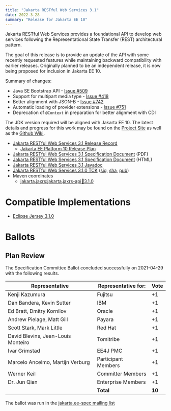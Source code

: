 ```yaml
---
title: "Jakarta RESTful Web Services 3.1"
date: 2022-3-28
summary: "Release for Jakarta EE 10"
---
```

Jakarta RESTful Web Services provides a foundational API to develop web services following the Representational
State Transfer (REST) architectural pattern.

The goal of this release is to provide an update of the API with some recently requested features while maintaining 
backward compatibility with earlier releases. Originally planned to be an independent release, it is now
being proposed for inclusion in Jakarta EE 10.

Summary of changes:

* Java SE Bootstrap API - [Issue #509](https://github.com/eclipse-ee4j/jaxrs-api/issues/509)
* Support for multipart media type - [Issue #418](https://github.com/eclipse-ee4j/jaxrs-api/issues/418)
* Better alignment with JSON-B - [Issue #742](https://github.com/eclipse-ee4j/jaxrs-api/issues/742)
* Automatic loading of provider extensions - [Issue #751](https://github.com/eclipse-ee4j/jaxrs-api/issues/751)
* Deprecation of `@Context` in preparation for better alignment with CDI
    
The JDK version required will be aligned with Jakarta EE 10. The latest details and progress for this work 
may be found on the [Project Site](https://projects.eclipse.org/projects/ee4j.jaxrs) as well as the
[Github Wiki](https://github.com/eclipse-ee4j/jaxrs-api/wiki).

* [Jakarta RESTful Web Services 3.1 Release Record](https://projects.eclipse.org/projects/ee4j.jaxrs/releases/3.1.0)
    * [Jakarta EE Platform 10 Release Plan](https://eclipse-ee4j.github.io/jakartaee-platform/jakartaee10/JakartaEE10#jakarta-ee-10-release-plan)
* [Jakarta RESTful Web Services 3.1 Specification Document](./jakarta-restful-ws-spec-3.1.pdf) (PDF)
* [Jakarta RESTful Web Services 3.1 Specification Document](./jakarta-restful-ws-spec-3.1.html) (HTML)
* [Jakarta RESTful Web Services 3.1 Javadoc](./apidocs)
* [Jakarta RESTful Web Services 3.1.0 TCK](https://download.eclipse.org/jakartaee/restful-ws/3.1/jakarta-restful-ws-tck-3.1.0.zip)  ([sig](https://download.eclipse.org/jakartaee/restful-ws/3.0/jakarta-restful-ws-tck-3.0.0.zip.sig),  [sha](https://download.eclipse.org/jakartaee/restful-ws/3.0/jakarta-restful-ws-tck-3.0.0.zip.sha256),  [pub](https://raw.githubusercontent.com/jakartaee/specification-committee/master/jakartaee-spec-committee.pub))
* Maven coordinates
    * [jakarta.jaxrs:jakarta.jaxrs-api:jar:3.1.0](https://search.maven.org/artifact/jakarta.ws.rs/jakarta.ws.rs-api/3.1.0/jar)

# Compatible Implementations

* [Eclipse Jersey 3.1.0](https://eclipse-ee4j.github.io/jersey/download.html)

# Ballots

## Plan Review

The Specification Committee Ballot concluded successfully on 2021-04-29 with the following results.

| Representative                                 | Representative for: |  Vote   |
|------------------------------------------------|---------------------|---------|
| Kenji Kazumura                                 | Fujitsu             |   +1    |
| Dan Bandera, Kevin Sutter                      | IBM                 |   +1    |
| Ed Bratt, Dmitry Kornilov                      | Oracle              |   +1    |
| Andrew Pielage, Matt Gill                      | Payara              |   +1    |
| Scott Stark, Mark Little                       | Red Hat             |   +1    |
| David Blevins, Jean-Louis Monteiro             | Tomitribe           |   +1    |
| Ivar Grimstad                                  | EE4J PMC            |   +1    |
| Marcelo Ancelmo, Martijn Verburg               | Participant Members |   +1    |
| Werner Keil                                    | Committer Members   |   +1    |
| Dr. Jun Qian                                   | Enterprise Members  |   +1    |
|                                                | **Total**           | **10**  |

The ballot was run in the [jakarta.ee-spec mailing list](https://www.eclipse.org/lists/jakarta.ee-spec/msg01533.html)
